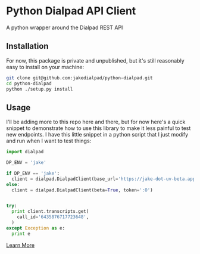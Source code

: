 # Python Dialpad API Client

A python wrapper around the Dialpad REST API

## Installation

For now, this package is private and unpublished, but it's still reasonably easy to install on your
machine:

```bash
git clone git@github.com:jakedialpad/python-dialpad.git
cd python-dialpad
python ./setup.py install
```

## Usage

I'll be adding more to this repo here and there, but for now here's a quick snippet to demonstrate
how to use this library to make it less painful to test new endpoints. I have this little snippet
in a python script that I just modify and run when I want to test things:

```python
import dialpad

DP_ENV = 'jake'

if DP_ENV == 'jake':
  client = dialpad.DialpadClient(base_url='https://jake-dot-uv-beta.appspot.com', token='O_o')
else:
  client = dialpad.DialpadClient(beta=True, token=':O')


try:
  print client.transcripts.get(
    call_id='6435876717723648',
  )
except Exception as e:
  print e
```

[Learn More](https://www.dialpad.com/developers/docs/)
